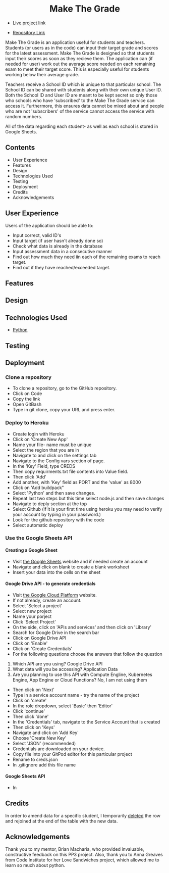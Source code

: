 <h1 align="center">Make The Grade</h1>

* [Live project link](https://make-the-grade.herokuapp.com/)

* [Repository Link](https://github.com/fatimamahate/make_the_grade)

Make The Grade is an application useful for students and teachers. Students (or users as in the code) can input their target grade and scores for the latest assessment. Make The Grade is designed so that students input their scores as soon as they recieve them. The application can (if needed for user) work out the average score needed on each remaining exam to meet their target score. This is especially useful for students working below their average grade. 

Teachers receive a School ID which is unique to that particular school. The School ID can be shared with students along with their own unique User ID. Both the School ID and User ID are meant to be kept secret so only those who schools who have 'subscribed' to the Make The Grade service can access it. Furthermore, this ensures data cannot be mixed about and people who are not 'subscribers' of the service cannot access the service with random numbers. 

All of the data regarding each student- as well as each school is stored in Google Sheets. 

## Contents

 * User Experience
* Features
* Design
 * Technologies Used
* Testing
 * Deployment
 * Credits
 * Acknowledgements

## User Experience
Users of the application should be able to:

* Input correct, valid ID's
* Input target (if user hasn't already done so)
* Check what data is already in the database
* Input assessment data in a consecutive manner
* Find out how much they need iin each of the remaining exams to reach target. 
* Find out if they have reached/exceeded target.

## Features

## Design

## Technologies Used
* [Python](https://www.python.org/)

## Testing

## Deployment
### Clone a repository
* To clone a repository, go to the GitHub repository.
* Click on Code
* Copy the link
* Open GitBash
* Type in git clone, copy your URL and press enter.

### Deploy to Heroku
* Create login with Heroku
* Click on 'Create New App'
* Name your file- name must be unique
* Select the region that you are in
* Navigate to and click on the settings tab
* Navigate to the Config vars section of page.
* In the 'Key' Field, type CREDS
* Then copy requirments.txt file contents into Value field.
* Then click 'Add'
* Add another, with 'Key' field as PORT and the 'value' as 8000
* Click on 'Add buildpack"
* Select 'Python' and then save changes.
* Repeat last two steps but this time select node.js and then save changes
* Navigate to deply section at the top
* Select Github (if it is your first time using heroku you may need to verify your account by typing in your password.)
* Look for the github repository with the code
* Select automatic deploy

### Use the Google Sheets API
#### Creating a Google Sheet
* Visit [the Google Sheets](https://docs.google.com/spreadsheets/u/0/) website and if needed create an account
* Navigate and click on blank to create a blank worksheet
* Insert your data into the cells on the sheet

#### Google Drive API - to generate credentials
* Visit [the Google Cloud Platform](https://console.cloud.google.com/getting-started) website.
* If not already, create an account.
* Select 'Select a project'
* Select new project
* Name your porject
* Click 'Select Project'
* On the side, click on 'APIs and services' and then click on 'Library'
* Search for Google Drive in the search bar 
* Click on Google Drive API
* Click on 'Enable'
* Click on 'Create Credentials'
* For the following questions choose the answers that follow the question
1. Which API are you using?
Google Drive API
2. What data will you be accessing?
Application Data
3. Are you planning to use this API with Compute Engline, Kubernetes Engine, App Engine or Cloud Functions?
No, I am not using them
* Then click on 'Next'
* Type in a service account name - try the name of the project
* Click on 'create'
* In the role dropdown, select 'Basic' then 'Editor'
* Click 'continue'
* Then click 'done'
* In the 'Credentials' tab, navigate to the Service Account that is created
* Then click on 'Keys'
* Navigate and click on 'Add Key'
* Choose 'Create New Key'
* Select 'JSON' (recommended)
* Credentials are downloaded on your device.
* Copy file into your GitPod editor for this particular project
* Rename to creds.json
* In .gitignore add this file name

#### Google Sheets API
* In 
## Credits
In order to amend data for a specific student, I temporarily [deleted](https://itecnote.com/tecnote/python-how-to-delete-remove-row-from-the-google-spreadsheet-using-gspread-lib-in-python/) the row and rejoined at the end of the table with the new data. 

## Acknowledgements
Thank you to my mentor, Brian Macharia, who provided invaluable, constructive feedback on this PP3 project. 
Also, thank you to Anna Greaves from Code Institute for her Love Sandwiches project, which allowed me to learn so much about python.